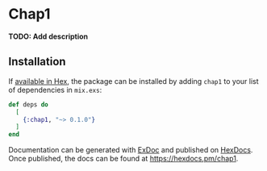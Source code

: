 # Chap1

**TODO: Add description**

## Installation

If [available in Hex](https://hex.pm/docs/publish), the package can be installed
by adding `chap1` to your list of dependencies in `mix.exs`:

```elixir
def deps do
  [
    {:chap1, "~> 0.1.0"}
  ]
end
```

Documentation can be generated with [ExDoc](https://github.com/elixir-lang/ex_doc)
and published on [HexDocs](https://hexdocs.pm). Once published, the docs can
be found at <https://hexdocs.pm/chap1>.

